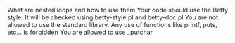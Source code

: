 What are nested loops and how to use them
Your code should use the Betty style. It will be checked using betty-style.pl and betty-doc.pl
You are not allowed to use the standard library. Any use of functions like printf, puts, etc… is forbidden
You are allowed to use _putchar
